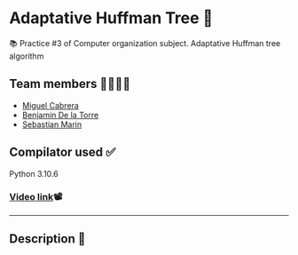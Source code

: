 # Adaptative Huffman Tree 🎄
📚 Practice #3 of Computer organization subject. Adaptative Huffman tree algorithm

## Team members 🤜🏽🤛🏽
* [Miguel Cabrera](https://github.com/Miguelco23 "GitHub")
* [Benjamin De la Torre](https://github.com/bened18 "GitHub")
* [Sebastian Marin](https://github.com/smaring2 "GitHub")

## Compilator used ✅
Python 3.10.6

### [Video link]()📽

___

## Description 📝
